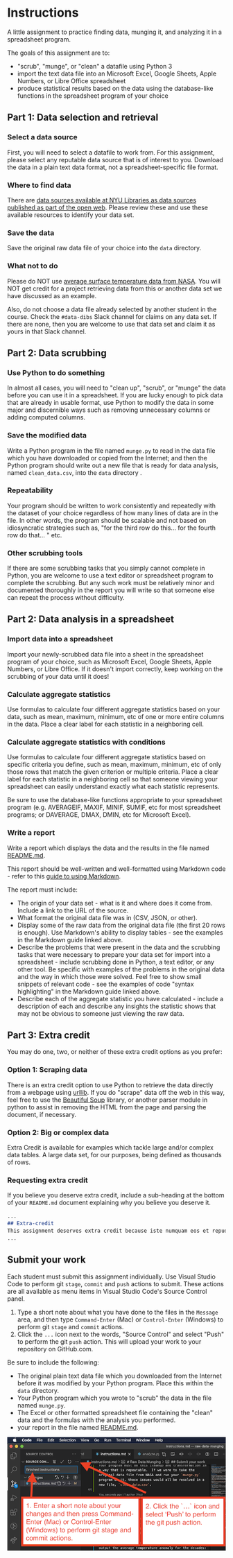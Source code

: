 # Instructions
A little assignment to practice finding data, munging it, and analyzing it in a spreadsheet program.

The goals of this assignment are to:

-   "scrub", "munge", or "clean" a datafile using Python 3
-   import the text data file into an Microsoft Excel, Google Sheets, Apple Numbers, or Libre Office spreadsheet
-   produce statistical results based on the data using the database-like functions in the spreadsheet program of your choice

## Part 1: Data selection and retrieval 

### Select a data source 

First, you will need to select a datafile to work from. For this assignment, please select any reputable data source that is of interest to you.  Download the data in a plain text data format, not a spreadsheet-specific file format.

### Where to find data
There are [data sources available at NYU Libraries as data sources published as part of the open web](https://knowledge.kitchen/Suggested_data_sources).  Please review these and use these available resources to identify your data set.

### Save the data
Save the original raw data file of your choice into the `data` directory.

### What not to do
Please do NOT use [average surface temperature data from NASA](http://data.giss.nasa.gov/gistemp/#tabledata). You will NOT get credit for a project retrieving data from this or another data set we have discussed as an example.

Also, do not choose a data file already selected by another student in the course.  Check the `#data-dibs` Slack channel for claims on any data set.  If there are none, then you are welcome to use that data set and claim it as yours in that Slack channel.

## Part 2: Data scrubbing 

### Use Python to do something
In almost all cases, you will need to "clean up", "scrub", or "munge" the data before you can use it in a spreadsheet. If you are lucky enough to pick data that are already in usable format, use Python to modify the data in some major and discernible ways such as removing unnecessary columns or adding computed columns.

### Save the modified data
Write a Python program in the file named `munge.py` to read in the data file which you have downloaded or copied from the Internet; and then the Python program should write out a new file that is ready for data analysis, named `clean_data.csv`, into the `data` directory .

### Repeatability
Your program should be written to work consistently and repeatedly with the dataset of your choice regardless of how many lines of data are in the file.  In other words, the program should be scalable and not based on idiosyncratic strategies such as, "for the third row do this... for the fourth row do that... " etc.

### Other scrubbing tools
If there are some scrubbing tasks that you simply cannot complete in Python, you are welcome to use a text editor or spreadsheet program to complete the scrubbing.  But any such work must be relatively minor and documented thoroughly in the report you will write so that someone else can repeat the process without difficulty.

## Part 2: Data analysis in a spreadsheet

### Import data into a spreadsheet 

Import your newly-scrubbed data file into a sheet in the spreadsheet program of your choice, such as Microsoft Excel, Google Sheets, Apple Numbers, or Libre Office. If it doesn't import correctly, keep working on the scrubbing of your data until it does!

### Calculate aggregate statistics 

Use formulas to calculate four different aggregate statistics based on your data, such as mean, maximum, minimum, etc of one or more entire columns in the data.  Place a clear label for each statistic in a neighboring cell.

### Calculate aggregate statistics with conditions
Use formulas to calculate four different aggregate statistics based on specific criteria you define, such as mean, maximum, minimum, etc of only those rows that match the given criterion or multiple criteria.  Place a clear label for each statistic in a neighboring cell so that someone viewing your spreadsheet can easily understand exactly what each statistic represents.

Be sure to use the database-like functions appropriate to your spreadsheet program (e.g. AVERAGEIF, MAXIF, MINIF, SUMIF, etc for most spreadsheet programs; or DAVERAGE, DMAX, DMIN, etc for Microsoft Excel).

### Write a report 

Write a report which displays the data and the results in the file named [README.md](./README.md).

This report should be well-written and well-formatted using Markdown code - refer to this [guide to using Markdown](https://guides.github.com/features/mastering-markdown/).  

The report must include:

-   The origin of your data set - what is it and where does it come from.  Include a link to the URL of the source.
-   What format the original data file was in (CSV, JSON, or other).
-   Display some of the raw data from the original data file (the first 20 rows is enough).  Use Markdown's ability to display tables - see the examples in the Markdown guide linked above.
-   Describe the problems that were present in the data and the scrubbing tasks that were necessary to prepare your data set for import into a spreadsheet - include scrubbing done in Python, a text editor, or any other tool.  Be specific with examples of the problems in the original data and the way in which those were solved.  Feel free to show small snippets of relevant code - see the examples of code "syntax highlighting" in the Markdown guide linked above.
-   Describe each of the aggregate statistic you have calculated - include a description of each and describe any insights the statistic shows that may not be obvious to someone just viewing the raw data.

## Part 3: Extra credit 

You may do one, two, or neither of these extra credit options as you prefer:

### Option 1: Scraping data 

There is an extra credit option to use Python to retrieve the data directly from a webpage using [urllib](https://knowledge.kitchen/Modules_in_Python#UrlLib.Request_module). If you do "scrape" data off the web in this way, feel free to use the [Beautiful Soup](https://knowledge.kitchen/Modules_in_Python#Beautiful_Soup) library, or another parser module in python to assist in removing the HTML from the page and parsing the document, if necessary.

### Option 2: Big or complex data 

Extra Credit is available for examples which tackle large and/or complex data tables. A large data set, for our purposes, being defined as thousands of rows.

### Requesting extra credit
If you believe you deserve extra credit, include a sub-heading at the bottom of your `README.md` document explaining why you believe you deserve it.
```markdown
...
## Extra-credit
This assignment deserves extra credit because iste numquam eos et repudiandae sint enim. Rerum enim voluptas voluptatem consequuntur. Sed atque deserunt nihil eius neque et provident aspernatur. Incidunt iusto beatae illo minus vel. Quis sint sunt et facilis doloribus eligendi error est. Ipsum similique.
...
```

## Submit your work
Each student must submit this assignment individually.  Use Visual Studio Code to perform git `stage`,  `commit` and `push` actions to submit. These actions are all available as menu items in Visual Studio Code's Source Control panel.
1. Type a short note about what you have done to the files in the `Message` area, and then type `Command-Enter` (Mac) or `Control-Enter` (Windows) to perform git `stage` and `commit` actions.
1. Click the `...` icon next to the words, "Source Control" and select "Push" to perform the git `push` action.  This will upload your work to your repository on GitHub.com.

Be sure to include the following:
- The original plain text data file which you downloaded from the Internet before it was modified by your Python program.  Place this within the `data` directory.
-   Your Python program which you wrote to "scrub" the data in the file named `munge.py`.
-   The Excel or other formatted spreadsheet file containing the "clean" data and the formulas with the analysis you performed.
-   your report in the file named [README.md](./README.md).

![Pushing work in Visual Studio Code](./images/vscode_stage_commit_push.png)